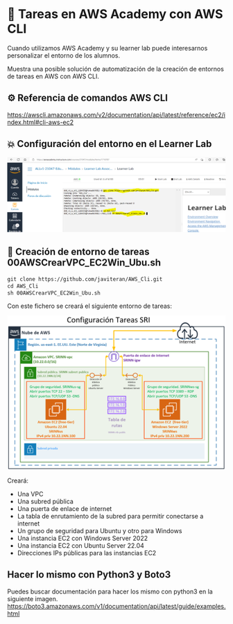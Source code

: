 # :dizzy: Tareas en AWS Academy con AWS CLI

Cuando utilizamos AWS Academy y su learner lab puede interesarnos personalizar el entorno de los alumnos.

Muestra una posible solución de automatización de la creación de entornos de tareas en AWS con AWS CLI.

## :gear: Referencia de comandos AWS CLI

https://awscli.amazonaws.com/v2/documentation/api/latest/reference/ec2/index.html#cli-aws-ec2

## :collision: Configuración del entorno en el Learner Lab

![ConfigurarEntornoLearnerLab.PNG](imagenes/ConfigurarEntornoLearnerLab.PNG)

## :hammer: Creación de entorno de tareas 00AWSCrearVPC_EC2Win_Ubu.sh

```git
git clone https://github.com/javiteran/AWS_Cli.git
cd AWS_Cli
sh 00AWSCrearVPC_EC2Win_Ubu.sh
```

Con este fichero se creará el siguiente entorno de tareas:

![00AWSCrearVPC_EC2Win_Ubu.PNG](imagenes/00AWSCrearVPC_EC2Win_Ubu.PNG)

Creará:

* Una VPC
* Una subred pública
* Una puerta de enlace de internet
* La tabla de enrutamiento de la subred para permitir conectarse a internet
* Un grupo de seguridad para Ubuntu y otro para Windows
* Una instancia EC2 con Windows Server 2022 
* Una instancia EC2 con Ubuntu Server 22.04
* Direcciones IPs públicas para las instancias EC2

## Hacer lo mismo con Python3 y Boto3

Puedes buscar documentación para hacer los mismo con python3 en la siguiente imagen.
https://boto3.amazonaws.com/v1/documentation/api/latest/guide/examples.html
